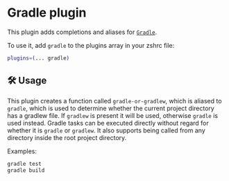 # Gradle plugin

This plugin adds completions and aliases for [`Gradle`](https://gradle.org/).

To use it, add `gradle` to the plugins array in your zshrc file:

```zsh
plugins=(... gradle)
```

## 🛠️ Usage

This plugin creates a function called `gradle-or-gradlew`, which is aliased to
`gradle`, which is used to determine whether the current project directory has a
gradlew file. If `gradlew` is present it will be used, otherwise `gradle` is
used instead. Gradle tasks can be executed directly without regard for whether
it is `gradle` or `gradlew`. It also supports being called from any directory
inside the root project directory.

Examples:

```zsh
gradle test
gradle build
```

